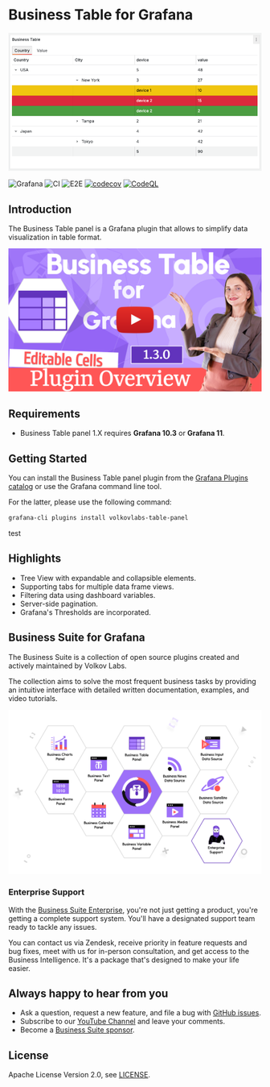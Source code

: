 # Business Table for Grafana

![Table](https://github.com/VolkovLabs/business-table/raw/main/src/img/dashboard.png)

![Grafana](https://img.shields.io/badge/Grafana-11.3-orange)
![CI](https://github.com/volkovlabs/business-table/workflows/CI/badge.svg)
![E2E](https://github.com/volkovlabs/business-table/workflows/E2E/badge.svg)
[![codecov](https://codecov.io/gh/VolkovLabs/business-table/branch/main/graph/badge.svg)](https://codecov.io/gh/VolkovLabs/business-table)
[![CodeQL](https://github.com/VolkovLabs/business-table/actions/workflows/codeql-analysis.yml/badge.svg)](https://github.com/VolkovLabs/business-table/actions/workflows/codeql-analysis.yml)

## Introduction

The Business Table panel is a Grafana plugin that allows to simplify data visualization in table format.

[![Business Table panel for Grafana 1.3.0 | Overview and tutorial for beginners](https://raw.githubusercontent.com/volkovlabs/business-table/main/img/overview.png)](https://youtu.be/kOjt9Bl3VQo)

## Requirements

- Business Table panel 1.X requires **Grafana 10.3** or **Grafana 11**.

## Getting Started

You can install the Business Table panel plugin from the [Grafana Plugins catalog](https://grafana.com/grafana/plugins/volkovlabs-table-panel/) or use the Grafana command line tool.

For the latter, please use the following command:

```bash
grafana-cli plugins install volkovlabs-table-panel
```
test
## Highlights

- Tree View with expandable and collapsible elements.
- Supporting tabs for multiple data frame views.
- Filtering data using dashboard variables.
- Server-side pagination.
- Grafana's Thresholds are incorporated.

## Business Suite for Grafana

The Business Suite is a collection of open source plugins created and actively maintained by Volkov Labs.

The collection aims to solve the most frequent business tasks by providing an intuitive interface with detailed written documentation, examples, and video tutorials.

[![Business Suite for Grafana](https://raw.githubusercontent.com/VolkovLabs/.github/main/business.png)](https://volkovlabs.io/plugins/)

### Enterprise Support

With the [Business Suite Enterprise](https://volkovlabs.io/pricing/), you're not just getting a product, you're getting a complete support system. You'll have a designated support team ready to tackle any issues.

You can contact us via Zendesk, receive priority in feature requests and bug fixes, meet with us for in-person consultation, and get access to the Business Intelligence. It's a package that's designed to make your life easier.

## Always happy to hear from you

- Ask a question, request a new feature, and file a bug with [GitHub issues](https://github.com/volkovlabs/business-table/issues).
- Subscribe to our [YouTube Channel](https://youtube.com/@volkovlabs) and leave your comments.
- Become a [Business Suite sponsor](https://github.com/sponsors/VolkovLabs).

## License

Apache License Version 2.0, see [LICENSE](https://github.com/volkovlabs/business-table/blob/main/LICENSE).
